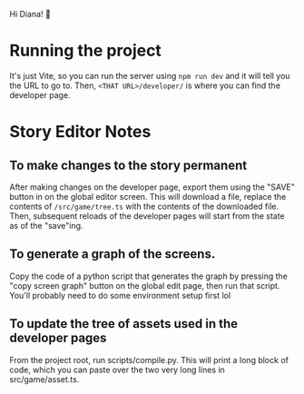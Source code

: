 Hi Diana! 👋

# Running the project
It's just Vite, so you can run the server using `npm run dev` and it will tell you the URL to go to. Then, `<THAT URL>/developer/` is where you can find the developer page.

# Story Editor Notes

## To make changes to the story permanent
After making changes on the developer page, export them using the "SAVE" button in on the global editor screen. This will download a file, replace the contents of `/src/game/tree.ts` with the contents of the downloaded file. Then, subsequent reloads of the developer pages will start from the state as of the "save"ing.

## To generate a graph of the screens.
Copy the code of a python script that generates the graph by pressing the "copy screen graph" button on the global edit page, then run that script. You'll probably need to do some environment setup first lol

## To update the tree of assets used in the developer pages
From the project root, run scripts/compile.py. This will print a long block of code, which you can paste over the two very long lines in src/game/asset.ts.